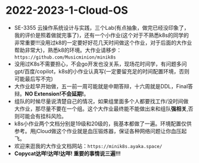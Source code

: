 # 2022-2023-1-Cloud-OS

- SE-3355 云操作系统设计与实践，三个Lab(有点抽象，做完已经没印象了，我的评价是照着做就完事了)，还有一个小作业(这个对于不熟悉k8s的同学的非常重要!!!没用过k8的一定要好好花几天时间做这个作业，对于后面的大作业帮助非常大)，熟悉k8的环境。大作业请移步：`https://github.com/Musicminion/minik8s`
- 没用过K8s不需要担心，不会go开发也没关系，现场花时间学，有问题多问gpt/百度/copilot，k8s的小作业认真写(一定要留充足的时间配置环境，否则可能最后写不完)
- 大作业趁早开始做，五一前一周可能就是中期答辩，十六周就是DDL，Final答辩。**NO Extension!不会延期!**。
- 组队的时候尽量说清楚自己的情况，如果组里面多个人都要找工作/没时间做大作业，那尽量不要在一个组。这个大作业最终能不能做出来和组队**强相关**,否则可能会有挂科风险。
- k8s小作业两个文档分别是19级和20级的，我基本都做了一遍。环境配置仅供参考。用jCloud做这个作业就是血压锻炼器，保证各种网络问题让你血压起飞。
- 欢迎来逛我的大作业文档网站：`https://minik8s.ayaka.space/`
- **Copycat达咩!达咩!达咩! 重要的事情说三遍!!!**
